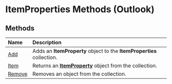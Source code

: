 
# ItemProperties Methods (Outlook)

## Methods



|**Name**|**Description**|
|:-----|:-----|
|[Add](317daeba-e34c-8458-2492-c434707fa805.md)|Adds an  **ItemProperty** object to the **ItemProperties** collection.|
|[Item](51bb7900-d3fc-650d-d43b-0da14e13ca5a.md)|Returns an  **[ItemProperty](3570d1f9-40ed-0a99-f63c-141134418c3b.md)** object from the collection.|
|[Remove](51d0320b-99f4-60df-4646-b8e365813d2f.md)|Removes an object from the collection.|
